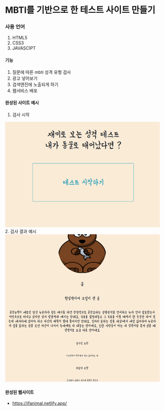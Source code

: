 # MBTI를 기반으로 한 테스트 사이트 만들기

### 사용 언어

1. HTML5
2. CSS3
3. JAVASCIPT

#### 기능

1. 질문에 따른 mbti 성격 유형 검사
2. 광고 넣어보기
3. 검색엔진에 노출되게 하기
4. 웹서비스 배포

#### 완성된 사이트 예시
1. 검사 시작 
<img src = "https://github.com/jaehyeon99/MBTI-test/blob/main/MBTI/img/main_page.PNG?raw=true">
2. 검사 결과 예시
<img src ="https://github.com/jaehyeon99/MBTI-test/blob/main/MBTI/img/result_page.PNG?raw=true">

#### 완성된 웹사이트
- https://ifanimal.netlify.app/
